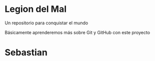 # Legion del Mal

Un repositorio para conquistar el mundo

Básicamente aprenderemos más sobre Git y GitHub con este proyecto

# Sebastian
